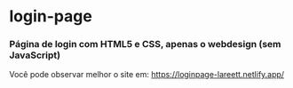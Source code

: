 # login-page

### Página de login com HTML5 e CSS, apenas o webdesign (sem JavaScript)
Você pode observar melhor o site em: https://loginpage-lareett.netlify.app/
